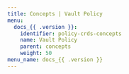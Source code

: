 ```yaml
---
title: Concepts | Vault Policy
menu:
  docs_{{ .version }}:
    identifier: policy-crds-concepts
    name: Vault Policy
    parent: concepts
    weight: 50
menu_name: docs_{{ .version }}
---
```

